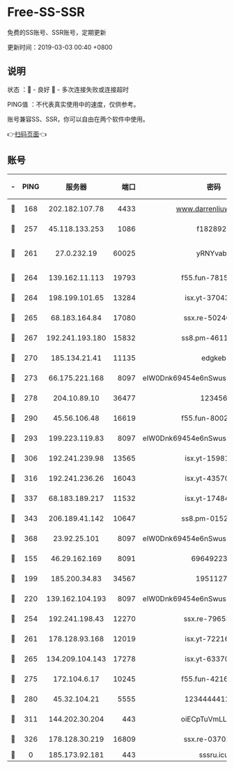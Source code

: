 # Free-SS-SSR

免费的SS账号、SSR账号，定期更新

更新时间：2019-03-03 00:40 +0800

## 说明

状态     ：🙂 - 良好 🙁 - 多次连接失败或连接超时

PING值   ：不代表真实使用中的速度，仅供参考。

账号兼容SS、SSR，你可以自由在两个软件中使用。

👉[扫码页面](https://liesauer.github.io/free-ss-ssr.github.io/)👈

## 账号

|-|PING|服务器|端口|密码|加密方式|区域|
|:----:|:----:|:-----:|-----:|:----:|:----:|:----:|
|🙂|168|202.182.107.78|4433|www.darrenliuwei.com|aes-256-cfb|JP|
|🙂|257|45.118.133.253|1086|f1828920|aes-256-cfb|SG|
|🙂|261|27.0.232.19|60025|yRNYvabB|xchacha20-ietf-poly1305|HK|
|🙂|264|139.162.11.113|19793|f55.fun-78151290|aes-256-cfb|SG|
|🙂|264|198.199.101.65|13284|isx.yt-37043083|aes-256-cfb|US|
|🙂|265|68.183.164.84|17080|ssx.re-50240519|aes-256-cfb|US|
|🙂|267|192.241.193.180|15832|ss8.pm-46115453|aes-256-cfb|US|
|🙂|270|185.134.21.41|11135|edgkeb|aes-256-cfb|GB|
|🙂|273|66.175.221.168|8097|eIW0Dnk69454e6nSwuspv9DmS201tQ0D|aes-256-cfb|US|
|🙂|278|204.10.89.10|36477|123456|aes-256-cfb|US|
|🙂|290|45.56.106.48|16619|f55.fun-80021142|aes-256-cfb|US|
|🙂|293|199.223.119.83|8097|eIW0Dnk69454e6nSwuspv9DmS201tQ0D|aes-256-cfb|US|
|🙂|306|192.241.239.98|13565|isx.yt-15981055|aes-256-cfb|US|
|🙂|316|192.241.236.26|16043|isx.yt-43570413|aes-256-cfb|US|
|🙂|337|68.183.189.217|11532|isx.yt-17484658|aes-256-cfb|SG|
|🙂|343|206.189.41.142|10647|ss8.pm-01527155|aes-256-cfb|SG|
|🙂|368|23.92.25.101|8097|eIW0Dnk69454e6nSwuspv9DmS201tQ0D|aes-256-cfb|US|
|🙂|155|46.29.162.169|8091|6964922356|aes-256-cfb|RU|
|🙂|199|185.200.34.83|34567|19511276|aes-256-cfb|US|
|🙂|220|139.162.104.193|8097|eIW0Dnk69454e6nSwuspv9DmS201tQ0D|aes-256-cfb|JP|
|🙂|254|192.241.198.43|12270|ssx.re-79653159|aes-256-cfb|US|
|🙂|261|178.128.93.168|12019|isx.yt-72216757|aes-256-cfb|SG|
|🙂|265|134.209.104.143|17278|isx.yt-63370045|aes-256-cfb|SG|
|🙂|275|172.104.6.17|10245|f55.fun-42164913|aes-256-cfb|US|
|🙂|280|45.32.104.21|5555|1234444411111|aes-256-cfb|SG|
|🙂|311|144.202.30.204|443|oiECpTuVmLLxk4Ts|aes-256-cfb|US|
|🙂|326|178.128.30.219|16809|ssx.re-03702185|aes-256-cfb|SG|
|🙁|0|185.173.92.181|443|sssru.icu|rc4-md5|RU|
